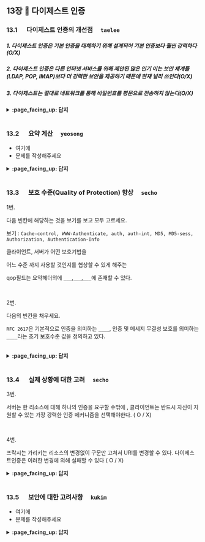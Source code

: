 ## 13장 :octopus: 다이제스트 인증

### __13.1__ 　 다이제스트 인증의 개선점　 `taelee`

##### 1. 다이제스트 인증은 기본 인증을 대체하기 위해 설계되어 기본 인증보다 훨씬 강력하다(O/X)

##### 2. 다이제스트 인증은 다른 인터넷 서비스를 위해 제안된 많은 인기 이는 보안 체계들(LDAP, POP, IMAP)보다 더 강력한 보안을 제공하기 때문에 현재 널리 쓰인다(O/X)

##### 3. 다이제스트는 절대로 네트워크를 통해 비밀번호를 평문으로 전송하지 않는다(O/X)



<details>
<summary> <b> :page_facing_up: 답지 </b>  </summary>
<div markdown="1">

##### 1. 다이제스트 인증은 기본 인증을 대체하기 위해 설계되어 기본 인증보다 훨씬 강력하다(O)

##### 2. 다이제스트 인증은 다른 인터넷 서비스를 위해 제안된 많은 인기 이는 보안 체계들(LDAP, POP, IMAP)보다 더 강력한 보안을 제공하기 때문에 현재 널리 쓰인다(X)

현재 널리 쓰이지 않고 있다. 주로 SSL을 이용한 HTTPS가 많이 쓰인다.

##### 3. 다이제스트는 절대로 네트워크를 통해 비밀번호를 평문으로 전송하지 않는다(O)

다이제스트 인증은 사용자의 비밀번호를 단방향 암호화해서 "요약"의 형태로 서버에게 보내준다.



</div>
</details>
<br>

### __13.2__ 　 요약 계산　 `yeosong`
- 여기에
- 문제를 작성해주세요
<details>
<summary> <b> :page_facing_up: 답지 </b>  </summary>
<div markdown="1">
  
- 여기에
- 해설을 작성해주세요

</div>
</details>
<br>

### __13.3__ 　 보호 수준(Quality of Protection) 향상　 `secho`



1번.

다음 빈칸에 해당하는 것을 보기를 보고 모두 고르세요.

보기 :  `Cache-control, WWW-Authenticate, auth, auth-int, MD5, MD5-sess, Authorization, Authentication-Info`

클라이언트, 서버가 어떤 보호기법을 

어느 수준 까지 사용할 것인지를 협상할 수 있게 해주는

qop필드는 요약헤더의에 `___`,`___`,`___`에 존재할 수 있다.

<br>

2번.

다음의 빈칸을 채우세요.

`RFC 2617`은 기본적으로 인증을 의미하는 `____`, 인증 및 메세지 무결성 보호를 의미하는 `____`라는 초기 보호수준 값을 정의하고 있다.

<br>



<details>
<summary> <b> :page_facing_up: 답지 </b>  </summary>
<div markdown="1">



1번.

다음 빈칸에 해당하는 것을 보기를 보고 모두 고르세요.

보기 :  `Cache-control, WWW-Authenticate, auth, auth-int, MD5, MD5-sess, Authorization, Authentication-Info`

클라이언트, 서버가 어떤 보호기법을 

어느 수준 까지 사용할 것인지를 협상할 수 있게 해주는

qop필드는 요약헤더의에 `___`,`___`,`___`에 존재할 수 있다.

<br>



정답 : `WWW-Authenticate, Authorization, Authentication-Info`



<br>



2번.

다음의 빈칸을 채우세요.

`RFC 2617`은 기본적으로 인증을 의미하는 `____`, 인증 및 메세지 무결성 보호를 의미하는 `____`라는 초기 보호수준 값을 정의하고 있다.

정답 : `auth`, `auth-int`

</div>
</details>
<br>

### __13.4__ 　 실제 상황에 대한 고려　 `secho`

3번.

서버는 한 리소스에 대해 하나의 인증을 요구할 수밖에 , 클라이언트는 반드시 자신이 지원할 수 있는 가장 강력한 인증 메커니즘을 선택해야한다. ( O / X)

<br>



4번.

프락시는 가리키는 리소스의 변경없이 구문만 고쳐서 URI를 변경할 수 있다. 다이제스트인증은 이러한 변경에 의해 실패할 수 있다 ( O / X)

<details>
<summary> <b> :page_facing_up: 답지 </b>  </summary>
<div markdown="1">



3번.

서버는 한 리소스에 대해 하나의 인증을 요구할 수밖에 , 클라이언트는 반드시 자신이 지원할 수 있는 가장 강력한 인증 메커니즘을 선택해야한다. ( O / X)

정답 : `X` `서버는 한 리소스에 대해 여러 인증을 요구할 수 있다.`



<br>



4번.

프락시는 가리키는 리소스의 변경없이 구문만 고쳐서 URI를 변경할 수 있다. 다이제스트인증은 이러한 변경에 의해 실패할 수 있다 ( O / X)



정답 : `O ,  다이제스트 인증은 URI값의 무결성을 검사하므로, 변경에 의해 실패할 수 있음. -> A2의 요청 URI와 일치해야한다는 특성 (340p)`



</div>
</details>
<br>

### __13.5__ 　 보안에 대한 고려사항　 `kukim`
- 여기에
- 문제를 작성해주세요
<details>
<summary> <b> :page_facing_up: 답지 </b>  </summary>
<div markdown="1">
  
- 여기에
- 해설을 작성해주세요

</div>
</details>
<br>

